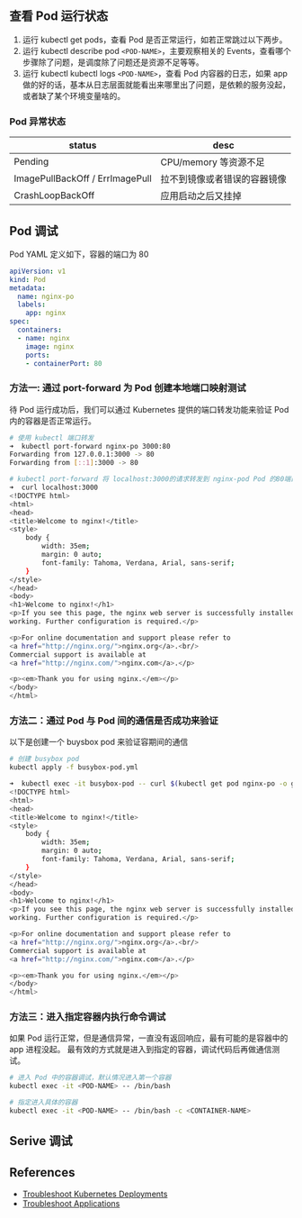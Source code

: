 ## 查看 Pod 运行状态
1. 运行 kubectl get pods，查看 Pod 是否正常运行，如若正常跳过以下两步。
2. 运行 kubectl describe pod `<POD-NAME>`，主要观察相关的 Events，查看哪个步骤除了问题，是调度除了问题还是资源不足等等。
3. 运行 kubectl kubectl logs `<POD-NAME>`，查看 Pod 内容器的日志，如果 app 做的好的话，基本从日志层面就能看出来哪里出了问题，是依赖的服务没起，或者缺了某个环境变量啥的。

### Pod 异常状态

| status                          | desc               |
| ------------------------------- | ------------------ |
| Pending                         | CPU/memory 等资源不足     |
| ImagePullBackOff / ErrImagePull | 拉不到镜像或者错误的容器镜像     |
| CrashLoopBackOff                | 应用启动之后又挂掉 |

## Pod 调试

Pod YAML 定义如下，容器的端口为 80
```yaml
apiVersion: v1
kind: Pod
metadata:
  name: nginx-po
  labels:
    app: nginx
spec:
  containers:
  - name: nginx
    image: nginx
    ports:
    - containerPort: 80
```
### 方法一: 通过 port-forward 为 Pod 创建本地端口映射测试
待 Pod 运行成功后，我们可以通过 Kubernetes 提供的端口转发功能来验证 Pod 内的容器是否正常运行。

```bash
# 使用 kubectl 端口转发
➜  kubectl port-forward nginx-po 3000:80
Forwarding from 127.0.0.1:3000 -> 80
Forwarding from [::1]:3000 -> 80
```

```bash
# kubectl port-forward 将 localhost:3000的请求转发到 nginx-pod Pod 的80端口。验证如下
➜  curl localhost:3000
<!DOCTYPE html>
<html>
<head>
<title>Welcome to nginx!</title>
<style>
    body {
        width: 35em;
        margin: 0 auto;
        font-family: Tahoma, Verdana, Arial, sans-serif;
    }
</style>
</head>
<body>
<h1>Welcome to nginx!</h1>
<p>If you see this page, the nginx web server is successfully installed and
working. Further configuration is required.</p>

<p>For online documentation and support please refer to
<a href="http://nginx.org/">nginx.org</a>.<br/>
Commercial support is available at
<a href="http://nginx.com/">nginx.com</a>.</p>

<p><em>Thank you for using nginx.</em></p>
</body>
</html>
```
### 方法二：通过 Pod 与 Pod 间的通信是否成功来验证
以下是创建一个 buysbox pod 来验证容期间的通信
```bash
# 创建 busybox pod
kubectl apply -f busybox-pod.yml
```
```bash
➜  kubectl exec -it busybox-pod -- curl $(kubectl get pod nginx-po -o go-template='{{.status.podIP}}')
<!DOCTYPE html>
<html>
<head>
<title>Welcome to nginx!</title>
<style>
    body {
        width: 35em;
        margin: 0 auto;
        font-family: Tahoma, Verdana, Arial, sans-serif;
    }
</style>
</head>
<body>
<h1>Welcome to nginx!</h1>
<p>If you see this page, the nginx web server is successfully installed and
working. Further configuration is required.</p>

<p>For online documentation and support please refer to
<a href="http://nginx.org/">nginx.org</a>.<br/>
Commercial support is available at
<a href="http://nginx.com/">nginx.com</a>.</p>

<p><em>Thank you for using nginx.</em></p>
</body>
</html>
```
### 方法三：进入指定容器内执行命令调试
如果 Pod 运行正常，但是通信异常，一直没有返回响应，最有可能的是容器中的 app 进程没起。
最有效的方式就是进入到指定的容器，调试代码后再做通信测试。
```bash
# 进入 Pod 中的容器调试，默认情况进入第一个容器
kubectl exec -it <POD-NAME> -- /bin/bash

# 指定进入具体的容器
kubectl exec -it <POD-NAME> -- /bin/bash -c <CONTAINER-NAME>
```

## Serive 调试

## References
- [Troubleshoot Kubernetes Deployments](https://docs.bitnami.com/kubernetes/how-to/troubleshoot-kubernetes-deployments/)
- [Troubleshoot Applications](https://kubernetes.io/docs/tasks/debug-application-cluster/debug-application/)